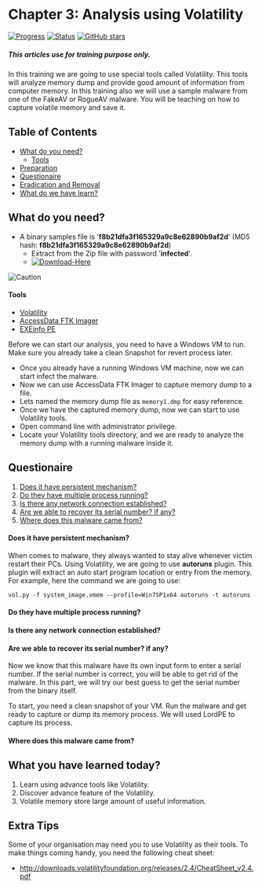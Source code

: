 # Chapter 3: Analysis using Volatility
[![Progress](https://img.shields.io/badge/Progress-20%25-orange.svg)]()
[![Status](https://img.shields.io/badge/Status-Incomplete-orange.svg)]()
[![GitHub stars](https://img.shields.io/github/stars/badges/shields.svg?style=social&label=Star&maxAge=100)]()
##### This articles use for training purpose only.
In this training we are going to use special tools called Volatility. This tools will analyze memory dump and provide good amount of information from computer memory. In this training also we will use a sample malware from one of the FakeAV or RogueAV malware. You will be teaching on how to capture volatile memory and save it.

## Table of Contents
- [What do you need?](#what-do-you-need)
  - [Tools](#tools)
- [Preparation](#preparation)
- [Questionaire](#questionaire)
- [Eradication and Removal](#eradication-and-removal)
- [What do we have learn?](#what-do-we-have-learn)

## What do you need?
- A binary samples file is '**f8b21dfa3f165329a9c8e62890b9af2d**' (MD5 hash: **f8b21dfa3f165329a9c8e62890b9af2d**)
  - Extract from the Zip file with password '**infected**'.
  - [![Download-Here](https://img.shields.io/badge/Download%20Sample-Here-brightgreen.svg)](https://github.com/alternat0r/training-basic-malware-analysis/raw/master/Chapter-3/sample_fakeav.zip)
  
![Caution](https://img.shields.io/badge/CAUTION-%20%20This%20is%20real%20malware.%20This%20can%20cause%20harmful%20to%20your%20PCs.%20Please%20use%20Virtual%20Machine%20instead.%20-red.svg)

#### Tools
  - [Volatility](http://www.volatilityfoundation.org/#!releases/component_71401)
  - [AccessData FTK Imager](http://accessdata.com/product-download/digital-forensics/ftk-imager-version-3.1.4)
  - [EXEinfo PE](http://exeinfo.pe.hu/)

Before we can start our analysis, you need to have a Windows VM to run. Make sure you already take a clean Snapshot for revert process later.
  * Once you already have a running Windows VM machine, now we can start infect the malware.
  * Now we can use AccessData FTK Imager to capture memory dump to a file.
  * Lets named the memory dump file as `memory1.dmp` for easy reference.
  * Once we have the captured memory dump, now we can start to use Volatility tools.
  * Open command line with administrator privilege.
  * Locate your Volatility tools directory, and we are ready to analyze the memory dump with a running malware inside it.

## Questionaire
  1. [Does it have persistent mechanism?](#does-it-have-persistent-mechanism)
  2. [Do they have multiple process running?](#do-they-have-multiple-process-running)
  3. [Is there any network connection established?](#is-there-any-network-connection-established)
  4. [Are we able to recover its serial number? if any?](#are-we-able-to-recover-its-serial-number)
  5. [Where does this malware came from?](#where-does-this-malware-came-from)

#### Does it have persistent mechanism?

When comes to malware, they always wanted to stay alive whenever victim restart their PCs. Using Volatility, we are going to use **autoruns** plugin. This plugin will extract an auto start program location or entry from the memory. For example, here the command we are going to use:

`vol.py -f system_image.vmem --profile=Win7SP1x64 autoruns -t autoruns`

#### Do they have multiple process running?
#### Is there any network connection established?
#### Are we able to recover its serial number? if any?

Now we know that this malware have its own input form to enter a serial number. If the serial number is correct, you will be able to get rid of the malware. In this part, we will try our best guess to get the serial number from the binary itself.

To start, you need a clean snapshot of your VM. Run the malware and get ready to capture or dump its memory process. We will used LordPE to capture its process.

#### Where does this malware came from?

## What you have learned today?

  1. Learn using advance tools like Volatility.
  2. Discover advance feature of the Volatility.
  3. Volatile memory store large amount of useful information.

## Extra Tips

Some of your organisation may need you to use Volatility as their tools. To make things coming handy, you need the following cheat sheet:
  - http://downloads.volatilityfoundation.org/releases/2.4/CheatSheet_v2.4.pdf

